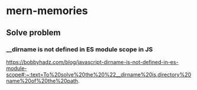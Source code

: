 # mern-memories

## Solve problem

### \_\_dirname is not defined in ES module scope in JS

https://bobbyhadz.com/blog/javascript-dirname-is-not-defined-in-es-module-scope#:~:text=To%20solve%20the%20%22__dirname%20is,directory%20name%20of%20the%20path.
